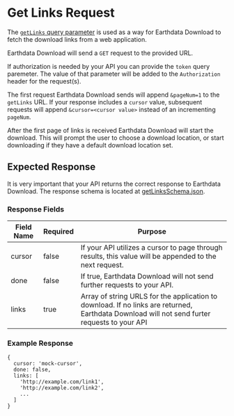 # Get Links Request

The [`getLinks` query parameter](./USE_EDD.md) is used as a way for Earthdata Download to fetch the download links from a web application.

Earthdata Download will send a `GET` request to the provided URL.

If authorization is needed by your API you can provide the `token` query paremeter. The value of that parameter will be added to the `Authorization` header for the request(s).

The first request Earthdata Download sends will append `&pageNum=1` to the `getLinks` URL. If your response includes a `cursor` value, subsequent requests will append `&cursor=<cursor value>` instead of an incrementing `pageNum`.

After the first page of links is received Earthdata Download will start the download. This will prompt the user to choose a download location, or start downloading if they have a default download location set.

## Expected Response

It is very important that your API returns the correct response to Earthdata Download. The response schema is located at [getLinksSchema.json](../src/main/getLinksSchema.json).

### Response Fields

| Field Name | Required | Purpose |
| --- | --- | --- |
| cursor | false | If your API utilizes a cursor to page through results, this value will be appended to the next request. |
| done | false | If true, Earthdata Download will not send further requests to your API. |
| links | true | Array of string URLS for the application to download. If no links are returned, Earthdata Download will not send furter requests to your API |

### Example Response

    {
      cursor: 'mock-cursor',
      done: false,
      links: [
        'http://example.com/link1',
        'http://example.com/link2',
        ...
      ]
    }
